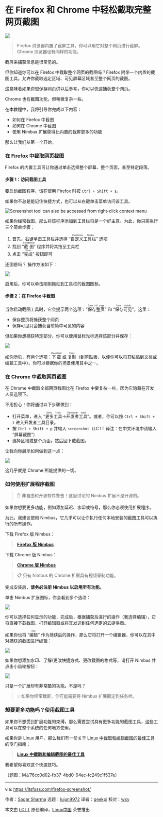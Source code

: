 [#]: subject: "Easily Take Full Webpage Screenshots in Firefox and Chrome"
[#]: via: "https://itsfoss.com/firefox-screenshot/"
[#]: author: "Sagar Sharma https://itsfoss.com/author/sagar/"
[#]: collector: "lujun9972"
[#]: translator: "geekpi"
[#]: reviewer: "wxy"
[#]: publisher: "wxy"
[#]: url: "https://linux.cn/article-16141-1.html"

在 Firefox 和 Chrome 中轻松截取完整网页截图
======

![][0]

> Firefox 浏览器内置了截屏工具，你可以用它对整个网页进行截屏。Chrome 浏览器也有同样的功能。

截屏来捕获信息是很常见的。

但你知道你可以在 Firefox 中截取整个网页的截图吗？Firefox 附带一个内置的截图工具，允许你截取选定区域、可见屏幕区域甚至整个网页的截图。

这意味着如果你想保存网页供以后参考，你可以快速捕获整个网页。

Chrome 也有截图功能，但稍微复杂一些。

在本教程中，我将引导你完成以下内容：

  * 如何在 Firefox 中截图
  * 如何在 Chrome 中截图
  * 使用 Nimbus 扩展获得比内置的截屏更多的功能

那么让我们从第一个开始。

### 在 Firefox 中截取网页截图

Firefox 的内置工具可让你通过单击选择整个屏幕、整个页面，甚至特定段落。

#### 步骤 1：访问截图工具

要启动截图程序，请在使用 Firefox 时按 `Ctrl + Shift + s`。

如果你不总是能记住快捷方式，也可以从右键单击菜单访问该工具。

![Screenshot tool can also be accessed from right-click context menu][1]

如果你经常截图，那么将该程序添加到工具栏将是一个好主意。为此，你只需执行三个简单步骤：

  1. 首先，右键单击工具栏并选择 “<ruby>自定义工具栏<rt>Customize Toolbar</rt></ruby>” 选项
  2. 找到 “<ruby>截图<rt>Screenshot</rt></ruby>” 程序并将其拖至工具栏
  3. 点击 “<ruby>完成<rt>Done</rt></ruby>” 按钮即可

还困惑吗？ 操作方法如下：

![][2]

启用后，你可以单击刚刚拖动到工具栏的截图图标。

#### 步骤 2：在 Firefox 中截图

当你启动截图工具时，它会提示两个选项：“<ruby>保存整页<rt>Save full page</rt></ruby>” 和 “<ruby>保存可见<rt>Save visible</rt></ruby>”。这里：

  * 保存整页将捕获整个网页
  * 保存可见只会捕获当前帧中可见的内容

但如果你想捕获特定部分，你可以使用鼠标光标选择该部分并保存：

![][3]

如你所见，有两个选项：<ruby>下载<rt>Download</rt></ruby> 或 <ruby>复制<rt>Copy</rt></ruby>（到剪贴板，以便你可以将其粘贴到文档或编辑工具中）。你可以根据你的场景使用其中之一。

### 在 Chrome 中截取网页截图

在 Chrome 中截取全部网页截图比在 Firefox 中要复杂一些，因为它隐藏在开发人员选项下。

不用担心！你将通过以下步骤做到：

  * 打开菜单，进入 “<ruby>更多工具<rt>More Tools</rt></ruby>-><ruby>开发者工具<rt>Developer tools</rt></ruby>”。或者，你可以按 `Ctrl + Shift + l` 进入开发者工具目录。
  * 按 `Ctrl + Shift + p` 并输入 `screenshot`（LCTT 译注：在中文环境中请输入 “屏幕截图”）
  * 选择区域或整个页面，然后回下载截图。

让我向你展示如何做到这一点：

![][4]

这几乎就是 Chrome 所能提供的一切。

### 如何使用扩展程序截图

> ✋ 非自由和开源软件警告！这里讨论的 Nimbus 扩展不是开源的。

如果你想要更多功能，例如添加延迟、水印或符号，那么你必须使用扩展程序。

为此，我建议使用 Nimbus，它几乎可以让你执行任何本地安装的截图工具可以执行的所有操作。

下载 Firefox 版 Nimbus：

> **[Firefox 版 Nimbus][5]**

下载 Chrome 版 Nimbus：

> **[Chrome 版 Nimbus][6]**

> 📋 只有 Nimbus 的 Chrome 扩展具有视频录制功能。

完成安装后，**请务必注册 Nimbus 以启用所有功能。**

单击 Nimbus 扩展图标，你会看到多个选项：

![][7]

你可以选择任何显示的功能，完成后，根据捕获后进行的操作（我选择编辑），它将直接下载截图，打开编辑器或将其发送到任何选定的云提供商。

如果你也将 “<ruby>编辑<rt>Edit</rt></ruby>” 作为捕获后的操作，那么它将打开一个编辑器，你可以在其中对捕获的截图进行编辑：

![][8]

如果你想添加水印、了解/更改快捷方式、更改截图的格式等，请打开 Nimbus 并点击小齿轮按钮：

![][9]

只是一个扩展却有非常酷的功能。不是吗？

> 💡 如果你经常截屏，你可能需要将 Nimbus 扩展固定到任务栏。

### 想要更多功能吗？使用截图工具

如果你不想受到扩展功能的束缚，那么需要尝试具有更多功能的截图工具，这些工具可以在整个系统的任何地方使用。

如果你是 Linux 用户，那么我们有一份关于 [Linux 中截取和编辑截图的最佳工具][10] 的专门指南：

> **[Linux 中截取和编辑截图的最佳工具][10]**

我希望你喜欢这个快速技巧。

（题图：MJ/76cc0d02-fb37-4bd0-94ec-fc249c1f537e）

--------------------------------------------------------------------------------

via: https://itsfoss.com/firefox-screenshot/

作者：[Sagar Sharma][a]
选题：[lujun9972][b]
译者：[geekpi](https://github.com/geekpi)
校对：[wxy](https://github.com/wxy)

本文由 [LCTT](https://github.com/LCTT/TranslateProject) 原创编译，[Linux中国](https://linux.cn/) 荣誉推出

[a]: https://itsfoss.com/author/sagar/
[b]: https://github.com/lujun9972
[1]: https://itsfoss.com/content/images/2023/08/take-screenshot-firefox.png
[2]: https://itsfoss.com/content/images/2023/08/Add-screenshot-feature-to-Firefox-browser-1.gif
[3]: https://itsfoss.com/content/images/2023/08/Capture-specific-part-of-webpage-to-screenshot-in-Firefox.gif
[4]: https://itsfoss.com/content/images/2023/08/Take-screenshots-in-Google-chrome-without-any-extension-2-.gif
[5]: https://addons.mozilla.org/en-US/firefox/addon/nimbus-screenshot/?utm_source=addons.mozilla.org&utm_medium=referral&utm_content=search
[6]: https://chrome.google.com/webstore/detail/nimbus-screenshot-screen/bpconcjcammlapcogcnnelfmaeghhagj
[7]: https://itsfoss.com/content/images/2023/08/Use-nimbus-extension-to-take-full-screen-screenshots-in-chrome-and-firefox.png
[8]: https://itsfoss.com/content/images/2023/08/Edit-screenshots-captured-in-Firefox-and-Chrome.png
[9]: https://itsfoss.com/content/images/2023/08/Additional-settings-of-Nimbus.png
[10]: https://itsfoss.com/take-screenshot-linux/
[11]: https://itsfoss.com/content/images/size/w256h256/2022/12/android-chrome-192x192.png
[0]: https://img.linux.net.cn/data/attachment/album/202308/30/132752rfrq7af9sqraz76r.jpg